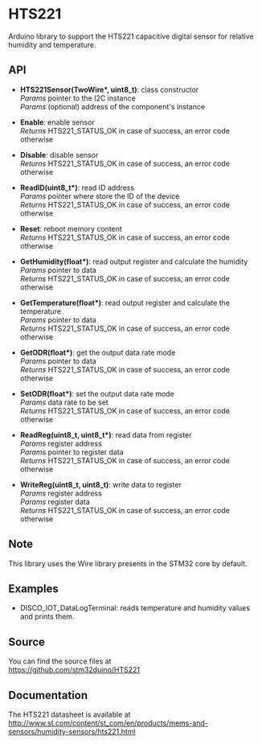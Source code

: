 # HTS221

Arduino library to support the HTS221 capacitive digital sensor for relative humidity and temperature.  

## API

* **HTS221Sensor(TwoWire\*, uint8_t)**: class constructor  
_Params_ pointer to the I2C instance  
_Params_ (optional) address of the component's instance  

* **Enable**: enable sensor  
_Returns_ HTS221_STATUS_OK in case of success, an error code otherwise  

* **Disable**: disable sensor  
_Returns_ HTS221_STATUS_OK in case of success, an error code otherwise  

* **ReadID(uint8_t\*)**: read ID address  
_Params_ pointer where store the ID of the device  
_Returns_ HTS221_STATUS_OK in case of success, an error code otherwise  

* **Reset**: reboot memory content  
_Returns_ HTS221_STATUS_OK in case of success, an error code otherwise  

* **GetHumidity(float\*)**: read output register and calculate the humidity  
_Params_ pointer to data  
_Returns_ HTS221_STATUS_OK in case of success, an error code otherwise  

* **GetTemperature(float\*)**: read output register and calculate the temperature  
_Params_ pointer to data  
_Returns_ HTS221_STATUS_OK in case of success, an error code otherwise  

* **GetODR(float\*)**: get the output data rate mode  
_Params_ pointer to data  
_Returns_ HTS221_STATUS_OK in case of success, an error code otherwise  

* **SetODR(float\*)**: set the output data rate mode  
_Params_ data rate to be set  
_Returns_ HTS221_STATUS_OK in case of success, an error code otherwise  

* **ReadReg(uint8_t, uint8_t\*)**: read data from register  
_Params_ register address  
_Params_ pointer to register data  
_Returns_ HTS221_STATUS_OK in case of success, an error code otherwise  

* **WriteReg(uint8_t, uint8_t)**: write data to register  
_Params_ register address  
_Params_ register data  
_Returns_ HTS221_STATUS_OK in case of success, an error code otherwise  

## Note

This library uses the Wire library presents in the STM32 core by default.

## Examples

* DISCO_IOT_DataLogTerminal: reads temperature and humidity values and prints them.

## Source

You can find the source files at  
https://github.com/stm32duino/HTS221

## Documentation

The HTS221 datasheet is available at  
http://www.st.com/content/st_com/en/products/mems-and-sensors/humidity-sensors/hts221.html
